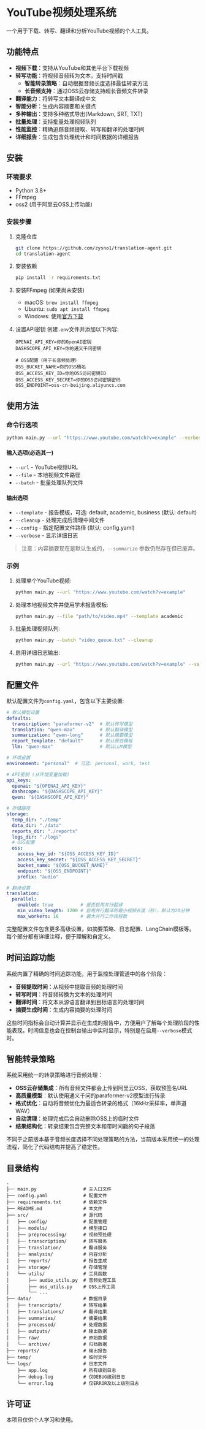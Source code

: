 # YouTube视频处理系统

一个用于下载、转写、翻译和分析YouTube视频的个人工具。

## 功能特点

- **视频下载**：支持从YouTube和其他平台下载视频
- **转写功能**：将视频音频转为文本，支持时间戳
  - **智能转录策略**：自动根据音频长度选择最佳转录方法
  - **长音频支持**：通过OSS云存储支持超长音频文件转录
- **翻译能力**：将转写文本翻译成中文
- **智能分析**：生成内容摘要和关键点
- **多种输出**：支持多种格式导出(Markdown, SRT, TXT)
- **批量处理**：支持批量处理视频队列
- **性能监控**：精确追踪音频提取、转写和翻译的处理时间
- **详细报告**：生成包含处理统计和时间数据的详细报告

## 安装

### 环境要求

- Python 3.8+
- FFmpeg
- oss2 (用于阿里云OSS上传功能)

### 安装步骤

1. 克隆仓库
   ```bash
   git clone https://github.com/zysno1/translation-agent.git
   cd translation-agent
   ```

2. 安装依赖
   ```bash
   pip install -r requirements.txt
   ```

3. 安装FFmpeg (如果尚未安装)
   - macOS: `brew install ffmpeg`
   - Ubuntu: `sudo apt install ffmpeg`
   - Windows: 使用[官方下载](https://ffmpeg.org/download.html)

4. 设置API密钥
   创建`.env`文件并添加以下内容:
   ```
   OPENAI_API_KEY=你的OpenAI密钥
   DASHSCOPE_API_KEY=你的通义千问密钥
   
   # OSS配置（用于长音频处理）
   OSS_BUCKET_NAME=你的OSS桶名
   OSS_ACCESS_KEY_ID=你的OSS访问密钥ID
   OSS_ACCESS_KEY_SECRET=你的OSS访问密钥密码
   OSS_ENDPOINT=oss-cn-beijing.aliyuncs.com
   ```

## 使用方法

### 命令行选项

```bash
python main.py --url "https://www.youtube.com/watch?v=example" --verbose
```

#### 输入选项(必选其一)

- `--url` - YouTube视频URL
- `--file` - 本地视频文件路径
- `--batch` - 批量处理队列文件

#### 输出选项

- `--template` - 报告模板，可选: default, academic, business (默认: default)
- `--cleanup` - 处理完成后清理中间文件
- `--config` - 指定配置文件路径 (默认: config.yaml)
- `--verbose` - 显示详细日志

> 注意：内容摘要现在是默认生成的，`--summarize` 参数仍然存在但已废弃。

### 示例

1. 处理单个YouTube视频:
   ```bash
   python main.py --url "https://www.youtube.com/watch?v=example"
   ```

2. 处理本地视频文件并使用学术报告模板:
   ```bash
   python main.py --file "path/to/video.mp4" --template academic
   ```

3. 批量处理视频队列:
   ```bash
   python main.py --batch "video_queue.txt" --cleanup
   ```

4. 启用详细日志输出:
   ```bash
   python main.py --url "https://www.youtube.com/watch?v=example" --verbose
   ```

## 配置文件

默认配置文件为`config.yaml`，包含以下主要设置:

```yaml
# 默认模型设置
defaults:
  transcription: "paraformer-v2"  # 默认转写模型
  translation: "qwen-max"         # 默认翻译模型
  summarization: "qwen-long"      # 默认摘要模型
  report_template: "default"      # 默认报告模板
  llm: "qwen-max"                 # 默认LLM模型

# 环境设置
environment: "personal"  # 可选: personal, work, test

# API密钥 (从环境变量加载)
api_keys:
  openai: "${OPENAI_API_KEY}"
  dashscope: "${DASHSCOPE_API_KEY}"
  qwen: "${DASHSCOPE_API_KEY}"

# 存储路径
storage:
  temp_dir: "./temp"
  data_dir: "./data"
  reports_dir: "./reports"
  logs_dir: "./logs"
  # OSS配置
  oss:
    access_key_id: "${OSS_ACCESS_KEY_ID}"
    access_key_secret: "${OSS_ACCESS_KEY_SECRET}"
    bucket_name: "${OSS_BUCKET_NAME}"
    endpoint: "${OSS_ENDPOINT}"
    prefix: "audio"

# 翻译设置
translation:
  parallel:
    enabled: true          # 是否启用并行翻译
    min_video_length: 1200 # 启用并行翻译的最小视频长度（秒），默认为20分钟
    max_workers: 16        # 最大并行工作线程数
```

完整配置文件包含更多高级设置，如摘要策略、日志配置、LangChain模板等。每个部分都有详细注释，便于理解和自定义。

## 时间追踪功能

系统内置了精确的时间追踪功能，用于监控处理管道中的各个阶段：

- **音频提取时间**：从视频中提取音频的处理时间
- **转写时间**：将音频转换为文本的处理时间
- **翻译时间**：将文本从源语言翻译到目标语言的处理时间
- **摘要生成时间**：生成内容摘要的处理时间

这些时间指标会自动计算并显示在生成的报告中，方便用户了解每个处理阶段的性能表现。时间信息也会在控制台输出中实时显示，特别是在启用`--verbose`模式时。

## 智能转录策略

系统采用统一的转录策略进行音频处理：

- **OSS云存储集成**：所有音频文件都会上传到阿里云OSS，获取预签名URL
- **高质量模型**：默认使用通义千问的paraformer-v2模型进行转录
- **格式优化**：自动将音频优化为最适合转录的格式（16kHz采样率，单声道WAV）
- **自动清理**：处理完成后会自动删除OSS上的临时文件
- **结果结构化**：转录结果包含完整文本和带时间戳的句子段落

不同于之前版本基于音频长度选择不同处理策略的方法，当前版本采用统一的处理流程，简化了代码结构并提高了稳定性。

## 目录结构

```
.
├── main.py                 # 主入口文件
├── config.yaml             # 配置文件
├── requirements.txt        # 依赖文件
├── README.md               # 本文件
├── src/                    # 源代码
│   ├── config/             # 配置管理
│   ├── models/             # 模型接口
│   ├── preprocessing/      # 视频预处理
│   ├── transcription/      # 转写服务
│   ├── translation/        # 翻译服务
│   ├── analysis/           # 内容分析
│   ├── reports/            # 报告生成
│   ├── storage/            # 存储管理
│   └── utils/              # 工具函数
│       ├── audio_utils.py  # 音频处理工具
│       ├── oss_utils.py    # OSS上传工具
│       └── ...
├── data/                   # 数据目录  
│   ├── transcripts/        # 转写结果
│   ├── translations/       # 翻译结果
│   ├── summaries/          # 摘要结果
│   ├── processed/          # 处理数据
│   ├── outputs/            # 输出数据
│   ├── raw/                # 原始数据
│   └── archive/            # 归档数据
├── reports/                # 输出报告
├── temp/                   # 临时文件
└── logs/                   # 日志文件
    ├── app.log             # 所有级别日志
    ├── debug.log           # 仅DEBUG级别日志
    └── error.log           # 仅ERROR及以上级别日志
```

## 许可证

本项目仅供个人学习和使用。